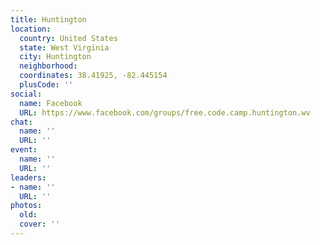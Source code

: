 ```yaml
---
title: Huntington
location:
  country: United States
  state: West Virginia
  city: Huntington
  neighborhood: 
  coordinates: 38.41925, -82.445154
  plusCode: ''
social:
  name: Facebook
  URL: https://www.facebook.com/groups/free.code.camp.huntington.wv
chat:
  name: ''
  URL: ''
event:
  name: ''
  URL: ''
leaders:
- name: ''
  URL: ''
photos:
  old: 
  cover: ''
---
```

